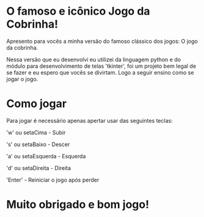 # O famoso e icônico Jogo da Cobrinha!

Apresento para vocês a minha versão do famoso clássico dos jogos: O jogo da cobrinha.

Nessa versão que eu desenvolvi eu utilizei da linguagem python e do módulo para desenvolvimento de telas 'tkinter', foi um projeto bem legal de se fazer e eu espero que vocês se divirtam. Logo a seguir ensino como se jogar o jogo.

# Como jogar
Para jogar é necessário apenas apertar usar das seguintes teclas:  

'w' ou setaCima - Subir  

's' ou setaBaixo - Descer  

'a' ou setaEsquerda - Esquerda  

'd' ou setaDireita - Direita  

'Enter' - Reiniciar o jogo após perder

# Muito obrigado e bom jogo!